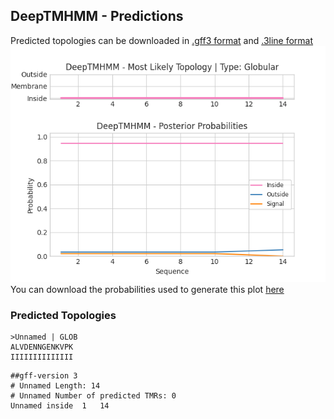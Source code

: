 ## DeepTMHMM - Predictions
Predicted topologies can be downloaded in [.gff3 format](TMRs.gff3) and [.3line format](predicted_topologies.3line)
![picture](plot.png)
You can download the probabilities used to generate this plot [here](Unnamed_probs.csv)
### Predicted Topologies
```
>Unnamed | GLOB
ALVDENNGENKVPK
IIIIIIIIIIIIII

```


```
##gff-version 3
# Unnamed Length: 14
# Unnamed Number of predicted TMRs: 0
Unnamed	inside	1	14				

```
